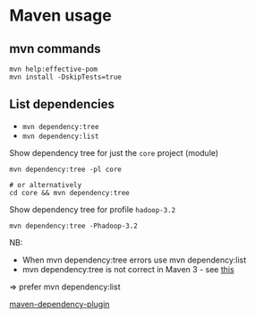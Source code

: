 # Maven usage

## mvn commands

`mvn help:effective-pom`  
`mvn install -DskipTests=true`

## List dependencies

- `mvn dependency:tree`
- `mvn dependency:list`

Show dependency tree for just the `core` project (module)

```
mvn dependency:tree -pl core

# or alternatively
cd core && mvn dependency:tree
```

Show dependency tree for profile `hadoop-3.2`

```
mvn dependency:tree -Phadoop-3.2
```

NB:

- When mvn dependency:tree errors use mvn dependency:list
- mvn dependency:tree is not correct in Maven 3 - see [this](https://cwiki.apache.org/MAVEN/maven-3x-compatibility-notes.html#Maven3.xCompatibilityNotes-DependencyResolution)

=> prefer mvn dependency:list

[maven-dependency-plugin](https://maven.apache.org/plugins/maven-dependency-plugin/index.html)
